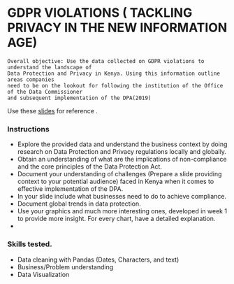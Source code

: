 # GDPR VIOLATIONS ( TACKLING PRIVACY IN THE NEW INFORMATION AGE) 

```
Overall objective: Use the data collected on GDPR violations to understand the landscape of
Data Protection and Privacy in Kenya. Using this information outline areas companies 
need to be on the lookout for following the institution of the Office of the Data Commissioner 
and subsequent implementation of the DPA(2019)
```

Use these [slides](https://drive.google.com/file/d/137f1_p0TWv6K6pnZrF7LRp8AYh9v15jN/view?usp=sharing) for reference . 
### Instructions 
- Explore the provided data and understand the business context by doing research on Data Protection and Privacy regulations locally and globally. 
- Obtain an understanding of what are the implications of non-compliance and the core principles of the Data Protection Act. 
- Document your understanding of challenges (Prepare a slide providing context to your potential audience) faced in Kenya when it comes to effective implementation of the DPA. 
- In your slide include what businesses need to do to achieve compliance. 
- Document global trends in data protection. 
- Use your graphics and much more interesting ones, developed in week 1 to provide more insight. For every chart, have a detailed explanation. 
- 
### Skills tested. 
- Data cleaning with Pandas (Dates, Characters, and text)
- Business/Problem understanding
- Data Visualization
